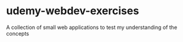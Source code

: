 # udemy-webdev-exercises
A collection of small web applications to test my understanding of the concepts

